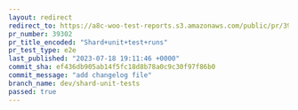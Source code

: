 ```yaml
---
layout: redirect
redirect_to: https://a8c-woo-test-reports.s3.amazonaws.com/public/pr/39302/e2e/index.html
pr_number: 39302
pr_title_encoded: "Shard+unit+test+runs"
pr_test_type: e2e
last_published: "2023-07-18 19:11:46 +0000"
commit_sha: ef436db905ab14f5fc18d8b78a0c9c30f97f86b0
commit_message: "add changelog file"
branch_name: dev/shard-unit-tests
passed: true
---
```

